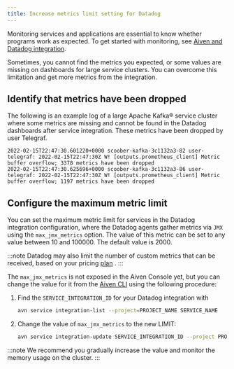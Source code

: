 ```yaml
---
title: Increase metrics limit setting for Datadog
---
```


Monitoring services and applications are essential to know whether programs work as expected. To get started with monitoring, see [Aiven and Datadog integration](/docs/integrations/datadog/).

Sometimes, you cannot find the metrics you expected, or some values are
missing on dashboards for large service clusters. You can overcome this limitation
and get more metrics from the integration.

## Identify that metrics have been dropped

The following is an example log of a large Apache Kafka® service cluster
where some metrics are missing and cannot be found in the Datadog
dashboards after service integration. These metrics have been dropped by
user Telegraf.

```text
2022-02-15T22:47:30.601220+0000 scoober-kafka-3c1132a3-82 user-telegraf: 2022-02-15T22:47:30Z W! [outputs.prometheus_client] Metric buffer overflow; 3378 metrics have been dropped
2022-02-15T22:47:30.625696+0000 scoober-kafka-3c1132a3-86 user-telegraf: 2022-02-15T22:47:30Z W! [outputs.prometheus_client] Metric buffer overflow; 1197 metrics have been dropped
```

## Configure the maximum metric limit

You can set the maximum metric limit for services in the Datadog
integration configuration, where the Datadog agents gather metrics via
`JMX` using the `max_jmx_metrics` option. The value of this metric can
be set to any value between 10 and 100000. The default value is 2000.

:::note
Datadog may also limit the number of custom metrics that can be
received, based on your pricing
[plan](https://docs.datadoghq.com/account_management/billing/custom_metrics/?tab=countrate#allocation)
.
:::

The `max_jmx_metrics` is not exposed in the Aiven Console yet, but you
can change the value for it from the [Aiven
CLI](https://github.com/aiven/aiven-client) using the following
procedure:

1. Find the `SERVICE_INTEGRATION_ID` for your Datadog integration with

   ```bash
   avn service integration-list --project=PROJECT_NAME SERVICE_NAME
   ```

1. Change the value of `max_jmx_metrics` to the new LIMIT:

   ```bash
   avn service integration-update SERVICE_INTEGRATION_ID --project PROJECT_NAME -c max_jmx_metrics=LIMIT
   ```

:::note
We recommend you gradually increase the value and monitor the memory
usage on the cluster.
:::
